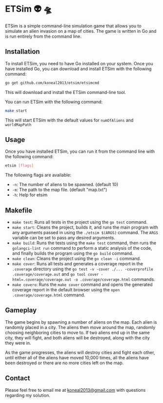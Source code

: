 # ETSim 👽 🛸

ETSim is a simple command-line simulation game that allows you to simulate an alien invasion on a map of cities. The game is written in Go and is run entirely from the command line.

## Installation

To install ETSim, you need to have Go installed on your system. Once you have installed Go, you can download and install ETSim with the following command:

```bash
go get github.com/koneal2013/etsim/etsimcmd
```

This will download and install the ETSim command-line tool.

You can run ETSim with the following command:

```bash
make start
```

This will start ETSim with the default values for `numOfAliens` and `worldMapPath`

## Usage

Once you have installed ETSim, you can run it from the command line with the following command:

```bash
etsim [flags]
```

The following flags are available:

* `-n`: The number of aliens to be spawned. (default 10)
* `-m`: The path to the map file. (default "map.txt")
* `-h`: Help for etsim

## Makefile

* `make test`: Runs all tests in the project using the `go test` command.
* `make start`: Cleans the project, builds it, and runs the main program with any arguments passed in using the `./etsim $(ARGS)` command. The `ARGS` variable can be set to pass any desired arguments.
* `make build`: Runs the tests using the `make test` command, then runs the `golangci-lint run` command to perform a static analysis of the code, and finally builds the program using the `go build` command.
* `make clean`: Cleans the project using the `go clean -i` command.
* `make cover`: Runs all tests and generates a coverage report in the `.coverage` directory using the `go test -v -cover ./... -coverprofile .coverage/coverage.out` and `go tool cover -html=.coverage/coverage.out -o .coverage/coverage.html` commands.
* `make covero`: Runs the `make cover` command and opens the generated coverage report in the default browser using the `open .coverage/coverage.html` command.

## Gameplay

The game begins by spawning a number of aliens on the map. Each alien is randomly placed in a city. The aliens then move around the map, randomly choosing neighboring cities to move to. If two aliens end up in the same city, they will fight, and both aliens will be destroyed, along with the city they were in.

As the game progresses, the aliens will destroy cities and fight each other, until either all of the aliens have moved 10,000 times, all the aliens have been destroyed or there are no more cities left on the map.

## Contact

Please feel free to email me at [koneal2013@gmail.com](mailto:koneal2013@gmail.com) with questions regarding my solution.

